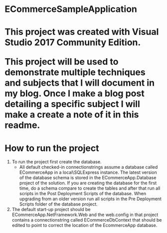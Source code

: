 <h1>ECommerceSampleApplication<h1>
<p>
    This project was created with Visual Studio 2017 Community Edition.
</p>
<p>
    This project will be used to demonstrate multiple techniques and subjects that I will document in my blog.
    Once I make a blog post detailing a specific subject I will make a create a note of it in this readme.
</p> 
<h1>How to run the project</h1>
<ol>
    <li>To run the project first create the database.
        <ul>
            <li>
                All default checked-in connectionstrings assume a database called ECommerceApp in a local\SQLExpress instance. The latest version of the database schema is stored in the ECommerceApp.Database project of the solution. If you are creating the database for the first time, do a schema compare to create the tables and after that run all scripts in the Post Deployment Scripts of the database. When upgrading from an older version run all scripts in the Pre Deployment Scripts folder of the database project.
            </li>
        </ul>
    </li>
    <li>
        The default start-up project should be ECommerceApp.NetFramework.Web and the web.config in that project contains a connectionstring called ECommerceDbContext that should be edited to point to correct the location of the EcommerceApp database.
    </li>
</ol>

